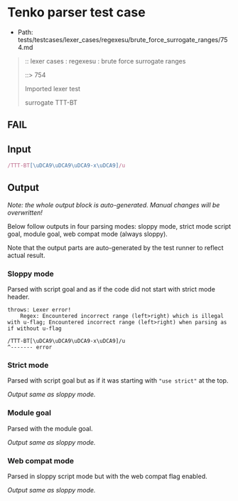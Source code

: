 # Tenko parser test case

- Path: tests/testcases/lexer_cases/regexesu/brute_force_surrogate_ranges/754.md

> :: lexer cases : regexesu : brute force surrogate ranges
>
> ::> 754
>
> Imported lexer test
>
> surrogate TTT-BT

## FAIL

## Input

`````js
/TTT-BT[\uDCA9\uDCA9\uDCA9-x\uDCA9]/u
`````

## Output

_Note: the whole output block is auto-generated. Manual changes will be overwritten!_

Below follow outputs in four parsing modes: sloppy mode, strict mode script goal, module goal, web compat mode (always sloppy).

Note that the output parts are auto-generated by the test runner to reflect actual result.

### Sloppy mode

Parsed with script goal and as if the code did not start with strict mode header.

`````
throws: Lexer error!
    Regex: Encountered incorrect range (left>right) which is illegal with u-flag; Encountered incorrect range (left>right) when parsing as if without u-flag

/TTT-BT[\uDCA9\uDCA9\uDCA9-x\uDCA9]/u
^------- error
`````

### Strict mode

Parsed with script goal but as if it was starting with `"use strict"` at the top.

_Output same as sloppy mode._

### Module goal

Parsed with the module goal.

_Output same as sloppy mode._

### Web compat mode

Parsed in sloppy script mode but with the web compat flag enabled.

_Output same as sloppy mode._
